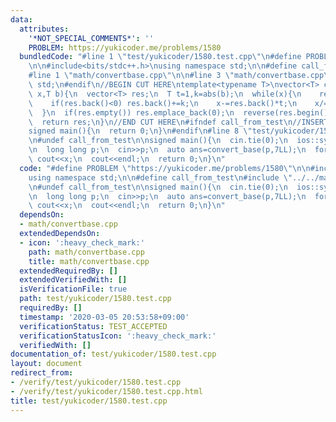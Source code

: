 ```yaml
---
data:
  attributes:
    '*NOT_SPECIAL_COMMENTS*': ''
    PROBLEM: https://yukicoder.me/problems/1580
  bundledCode: "#line 1 \"test/yukicoder/1580.test.cpp\"\n#define PROBLEM \"https://yukicoder.me/problems/1580\"\
    \n\n#include<bits/stdc++.h>\nusing namespace std;\n\n#define call_from_test\n\
    #line 1 \"math/convertbase.cpp\"\n\n#line 3 \"math/convertbase.cpp\"\nusing namespace\
    \ std;\n#endif\n//BEGIN CUT HERE\ntemplate<typename T>\nvector<T> convert_base(T\
    \ x,T b){\n  vector<T> res;\n  T t=1,k=abs(b);\n  while(x){\n    res.emplace_back((x*t)%k);\n\
    \    if(res.back()<0) res.back()+=k;\n    x-=res.back()*t;\n    x/=k;\n    t*=b/k;\n\
    \  }\n  if(res.empty()) res.emplace_back(0);\n  reverse(res.begin(),res.end());\n\
    \  return res;\n}\n//END CUT HERE\n#ifndef call_from_test\n//INSERT ABOVE HERE\n\
    signed main(){\n  return 0;\n}\n#endif\n#line 8 \"test/yukicoder/1580.test.cpp\"\
    \n#undef call_from_test\n\nsigned main(){\n  cin.tie(0);\n  ios::sync_with_stdio(0);\n\
    \n  long long p;\n  cin>>p;\n  auto ans=convert_base(p,7LL);\n  for(auto x:ans)\
    \ cout<<x;\n  cout<<endl;\n  return 0;\n}\n"
  code: "#define PROBLEM \"https://yukicoder.me/problems/1580\"\n\n#include<bits/stdc++.h>\n\
    using namespace std;\n\n#define call_from_test\n#include \"../../math/convertbase.cpp\"\
    \n#undef call_from_test\n\nsigned main(){\n  cin.tie(0);\n  ios::sync_with_stdio(0);\n\
    \n  long long p;\n  cin>>p;\n  auto ans=convert_base(p,7LL);\n  for(auto x:ans)\
    \ cout<<x;\n  cout<<endl;\n  return 0;\n}\n"
  dependsOn:
  - math/convertbase.cpp
  extendedDependsOn:
  - icon: ':heavy_check_mark:'
    path: math/convertbase.cpp
    title: math/convertbase.cpp
  extendedRequiredBy: []
  extendedVerifiedWith: []
  isVerificationFile: true
  path: test/yukicoder/1580.test.cpp
  requiredBy: []
  timestamp: '2020-03-05 20:53:58+09:00'
  verificationStatus: TEST_ACCEPTED
  verificationStatusIcon: ':heavy_check_mark:'
  verifiedWith: []
documentation_of: test/yukicoder/1580.test.cpp
layout: document
redirect_from:
- /verify/test/yukicoder/1580.test.cpp
- /verify/test/yukicoder/1580.test.cpp.html
title: test/yukicoder/1580.test.cpp
---
```


